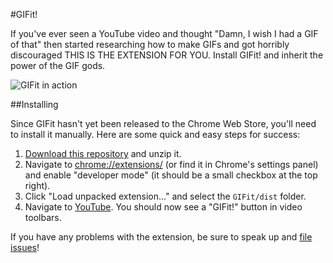 #GIFit!

If you've ever seen a YouTube video and thought "Damn, I wish I had a GIF of that" then started researching how to make GIFs and got horribly discouraged THIS IS THE EXTENSION FOR YOU. Install GIFit! and inherit the power of the GIF gods.

![GIFit in action](https://raw.github.com/fauntleroy/GIFit/master/screenshot.jpg)

##Installing

Since GIFit hasn't yet been released to the Chrome Web Store, you'll need to install it manually. Here are some quick and easy steps for success:

1. [Download this repository](https://github.com/Fauntleroy/GIFit/archive/master.zip) and unzip it.
2. Navigate to [chrome://extensions/](chrome://extensions/) (or find it in Chrome's settings panel) and enable "developer mode" (it should be a small checkbox at the top right).
3. Click "Load unpacked extension..." and select the `GIFit/dist` folder.
4. Navigate to [YouTube](http://youtube.com). You should now see a "GIFit!" button in video toolbars.

If you have any problems with the extension, be sure to speak up and [file issues](https://github.com/Fauntleroy/GIFit/issues)!
